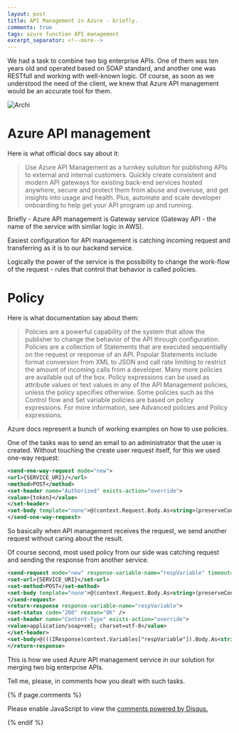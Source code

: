 ```yaml
---
layout: post
title: API Management in Azure - briefly.
comments: true
tags: azure function API management
excerpt_separator: <!--more-->
---
```


We had a task to combine two big enterprise APIs. One of them was ten years old and operated based on SOAP standard, and another one was RESTfull and working with well-known logic. Of course, as soon as we understood the need of the client, we knew that Azure API management would be an accurate tool for them.

![Archi](https://cdn-images-1.medium.com/max/800/1*ezLkH8bj_59SICLI5Yv4xw.png)
<!--more-->

# Azure API management

Here is what official docs say about it:

>Use Azure API Management as a turnkey solution for publishing APIs to external and internal customers. Quickly create consistent and modern API gateways for existing back-end services hosted anywhere, secure and protect them from abuse and overuse, and get insights into usage and health. Plus, automate and scale developer onboarding to help get your API program up and running.

Briefly - Azure API management is Gateway service (Gateway API - the name of the service with similar logic in AWS).

Easiest configuration for API management is catching incoming request and transferring as it is to our backend service. 

Logically the power of the service is the possibility to change the work-flow of the request - rules that control that behavior is called policies.

# Policy

Here is what documentation say about them:

> Policies are a powerful capability of the system that allow the publisher to change the behavior of the API through configuration. Policies are a collection of Statements that are executed sequentially on the request or response of an API. Popular Statements include format conversion from XML to JSON and call rate limiting to restrict the amount of incoming calls from a developer. Many more policies are available out of the box.
> Policy expressions can be used as attribute values or text values in any of the API Management policies, unless the policy specifies otherwise. Some policies such as the Control flow and Set variable policies are based on policy expressions. For more information, see Advanced policies and Policy expressions.

Azure docs represent a bunch of working examples on how to use policies.

One of the tasks was to send an email to an administrator that the user is created. Without touching the create user request itself, for this we used one-way request:

```xml
<send-one-way-request mode="new">
<url>{SERVICE_URI}/</url>
<method>POST</method>
<set-header name="Authorized" exists-action="override">
<value>{token}</value>
</set-header>
<set-body template="none">@(context.Request.Body.As<string>(preserveContent: true))</set-body>
</send-one-way-request>
```

So basically when API management receives the request, we send another request without caring about the result.

Of course second,  most used policy from our side was catching request and sending the response from another service.
```xml
<send-request mode="new" response-variable-name="respVariable" timeout="20" ignore-error="false">
<set-url>{SERVICE_URI}</set-url>
<set-method>POST</set-method>
<set-body template="none">@(context.Request.Body.As<string>(preserveContent: true))</set-body>
</send-request>
<return-response response-variable-name="respVariable">
<set-status code="200" reason="OK" />
<set-header name="Content-Type" exists-action="override">
<value>application/soap+xml; charset=utf-8</value>
</set-header>
<set-body>@(((IResponse)context.Variables["respVariable"]).Body.As<string>(preserveContent: true))</set-body>
</return-response>
```

This is how we used Azure API management service in our solution for merging two big enterprise APIs. 

Tell me, please, in comments how you dealt with such tasks.

{% if page.comments %} 
<div id="disqus_thread"></div>
<script>

/**
*  RECOMMENDED CONFIGURATION VARIABLES: EDIT AND UNCOMMENT THE SECTION BELOW TO INSERT DYNAMIC VALUES FROM YOUR PLATFORM OR CMS.
*  LEARN WHY DEFINING THESE VARIABLES IS IMPORTANT: https://disqus.com/admin/universalcode/#configuration-variables*/
/*
var disqus_config = function () {
this.page.url = PAGE_URL;  // Replace PAGE_URL with your page's canonical URL variable
this.page.identifier = PAGE_IDENTIFIER; // Replace PAGE_IDENTIFIER with your page's unique identifier variable
};
*/
(function() { // DON'T EDIT BELOW THIS LINE
var d = document, s = d.createElement('script');
s.src = 'https://kutsyk.disqus.com/embed.js';
s.setAttribute('data-timestamp', +new Date());
(d.head || d.body).appendChild(s);
})();
</script>
<script id="dsq-count-scr" src="//kutsyk.disqus.com/count.js" async></script>    
<noscript>Please enable JavaScript to view the <a href="https://disqus.com/?ref_noscript">comments powered by Disqus.</a></noscript>
                            
{% endif %}

<script type="application/ld+json">
{
  "@context": "http://schema.org",
  "@type": "NewsArticle",
  "mainEntityOfPage": {
    "@type": "WebPage",
    "@id": "https://google.com/article"
  },
  "headline": "API Management in Azure - briefly.",
  "image": [
    "https://cdn-images-1.medium.com/max/800/1*ezLkH8bj_59SICLI5Yv4xw.png",
   ],
  "datePublished": "2018-12-03T08:00:00+08:00",
  "dateModified": "2018-12-03T09:20:00+08:00",
  "author": {
    "@type": "Person",
    "name": "Vasyl Kutsyk"
  },
   "publisher": {
    "@type": "Organization",
    "name": "Kutsyk",
    "logo": {
      "@type": "ImageObject",
      "url": "https://kutsyk.github.io/images/main_photo.jpg"
    }
  },
  "description": "We had a task to combine two big enterprise APIs. One of them was ten years old and operated based on SOAP standard, and another one was RESTfull and working with well-known logic. Of course, as soon as we understood the need of the client, we knew that Azure API management would be an accurate tool for them."
}
</script>
